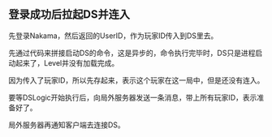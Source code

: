 ## 登录成功后拉起DS并连入

先登录Nakama，然后返回的UserID，作为玩家ID传入到DS里去。

先通过代码来拼接启动DS的命令，这是异步的，命令执行完毕时，DS只是进程启动起来了，Level并没有加载完成。

因为传入了玩家ID，所以先存起来，表示这个玩家在这一局中，但是还没有连入。

要等DSLogic开始执行后，向局外服务器发送一条消息，带上所有玩家ID，表示准备好了。

局外服务器再通知客户端去连接DS。